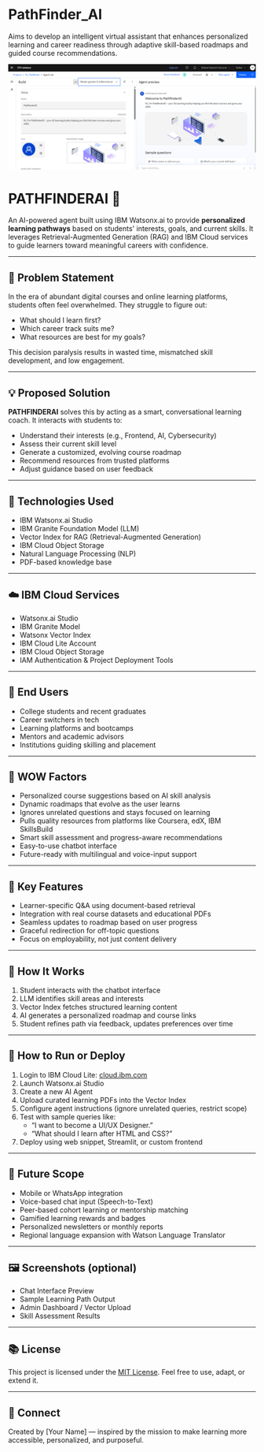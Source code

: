 # PathFinder_AI
Aims to develop an intelligent virtual assistant that enhances personalized learning and career readiness through adaptive skill-based roadmaps and guided course recommendations.

![AI Photo](ibm_project/setup.png)

# PATHFINDERAI 🎯  
An AI-powered agent built using IBM Watsonx.ai to provide **personalized learning pathways** based on students' interests, goals, and current skills. It leverages Retrieval-Augmented Generation (RAG) and IBM Cloud services to guide learners toward meaningful careers with confidence.

---

## 🧩 Problem Statement  
In the era of abundant digital courses and online learning platforms, students often feel overwhelmed. They struggle to figure out:  
- What should I learn first?  
- Which career track suits me?  
- What resources are best for my goals?

This decision paralysis results in wasted time, mismatched skill development, and low engagement.

---

## 💡 Proposed Solution  
**PATHFINDERAI** solves this by acting as a smart, conversational learning coach. It interacts with students to:  
- Understand their interests (e.g., Frontend, AI, Cybersecurity)  
- Assess their current skill level  
- Generate a customized, evolving course roadmap  
- Recommend resources from trusted platforms  
- Adjust guidance based on user feedback

---

## 🧠 Technologies Used  
- IBM Watsonx.ai Studio  
- IBM Granite Foundation Model (LLM)  
- Vector Index for RAG (Retrieval-Augmented Generation)  
- IBM Cloud Object Storage  
- Natural Language Processing (NLP)  
- PDF-based knowledge base  

---

## ☁️ IBM Cloud Services  
- Watsonx.ai Studio  
- IBM Granite Model  
- Watsonx Vector Index  
- IBM Cloud Lite Account  
- IBM Cloud Object Storage  
- IAM Authentication & Project Deployment Tools

---

## 👥 End Users  
- College students and recent graduates  
- Career switchers in tech  
- Learning platforms and bootcamps  
- Mentors and academic advisors  
- Institutions guiding skilling and placement

---

## 🌟 WOW Factors  
- Personalized course suggestions based on AI skill analysis  
- Dynamic roadmaps that evolve as the user learns  
- Ignores unrelated questions and stays focused on learning  
- Pulls quality resources from platforms like Coursera, edX, IBM SkillsBuild  
- Smart skill assessment and progress-aware recommendations  
- Easy-to-use chatbot interface  
- Future-ready with multilingual and voice-input support

---

## 🧪 Key Features  
- Learner-specific Q&A using document-based retrieval  
- Integration with real course datasets and educational PDFs  
- Seamless updates to roadmap based on user progress  
- Graceful redirection for off-topic questions  
- Focus on employability, not just content delivery

---

## 🚀 How It Works  
1. Student interacts with the chatbot interface  
2. LLM identifies skill areas and interests  
3. Vector Index fetches structured learning content  
4. AI generates a personalized roadmap and course links  
5. Student refines path via feedback, updates preferences over time  

---

## 📌 How to Run or Deploy  
1. Login to IBM Cloud Lite: [cloud.ibm.com](https://cloud.ibm.com)  
2. Launch Watsonx.ai Studio  
3. Create a new AI Agent  
4. Upload curated learning PDFs into the Vector Index  
5. Configure agent instructions (ignore unrelated queries, restrict scope)  
6. Test with sample queries like:  
   - “I want to become a UI/UX Designer.”  
   - “What should I learn after HTML and CSS?”  
7. Deploy using web snippet, Streamlit, or custom frontend

---

## 🔮 Future Scope  
- Mobile or WhatsApp integration  
- Voice-based chat input (Speech-to-Text)  
- Peer-based cohort learning or mentorship matching  
- Gamified learning rewards and badges  
- Personalized newsletters or monthly reports  
- Regional language expansion with Watson Language Translator  

---

## 🖼️ Screenshots (optional)  
- Chat Interface Preview  
- Sample Learning Path Output  
- Admin Dashboard / Vector Upload  
- Skill Assessment Results  

---

## 📚 License  
This project is licensed under the [MIT License](LICENSE). Feel free to use, adapt, or extend it.

---

## 🔗 Connect  
Created by [Your Name] — inspired by the mission to make learning more accessible, personalized, and purposeful.
